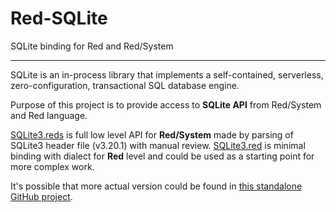 # Red-SQLite
SQLite binding for Red and Red/System

---
SQLite is an in-process library that implements a self-contained, serverless, zero-configuration, transactional SQL database engine.

Purpose of this project is to provide access to **SQLite API** from Red/System and Red language.

[SQLite3.reds](SQLite3.reds) is full low level API for **Red/System** made by parsing of SQLite3 header file (v3.20.1) with manual review.
[SQLite3.red](SQLite3.red) is minimal binding with dialect for **Red** level and could be used as a starting point for more complex work. 

It's possible that more actual version could be found in [this standalone GitHub project](https://github.com/Oldes/Red-SQLite).
